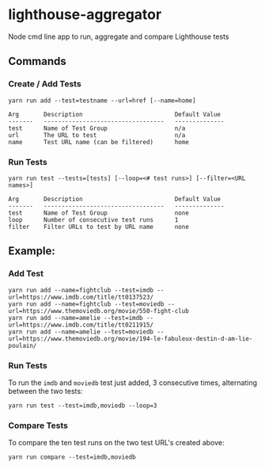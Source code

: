 # lighthouse-aggregator
Node cmd line app to run, aggregate and compare Lighthouse tests

## Commands

### Create / Add Tests
```
yarn run add --test=testname --url=href [--name=home]

Arg       Description                          Default Value
-------   ----------------------------------   --------------
test      Name of Test Group                   n/a
url       The URL to test                      n/a
name      Test URL name (can be filtered)      home
```

### Run Tests
```
yarn run test --tests=[tests] [--loop=<# test runs>] [--filter=<URL names>]

Arg       Description                          Default Value
-------   ----------------------------------   --------------
test      Name of Test Group                   none
loop      Number of consecutive test runs      1
filter    Filter URLs to test by URL name      none
```

## Example:
### Add Test

```
yarn run add --name=fightclub --test=imdb --url=https://www.imdb.com/title/tt0137523/
yarn run add --name=fightclub --test=moviedb --url=https://www.themoviedb.org/movie/550-fight-club
yarn run add --name=amelie --test=imdb --url=https://www.imdb.com/title/tt0211915/
yarn run add --name=amelie --test=moviedb --url=https://www.themoviedb.org/movie/194-le-fabuleux-destin-d-am-lie-poulain/
```

### Run Tests
To run the `imdb` and `moviedb` test just added, 3 consecutive times, alternating between the two tests:
```
yarn run test --test=imdb,moviedb --loop=3
```

### Compare Tests
To compare the ten test runs on the two test URL's created above:
```
yarn run compare --test=imdb,moviedb
```

